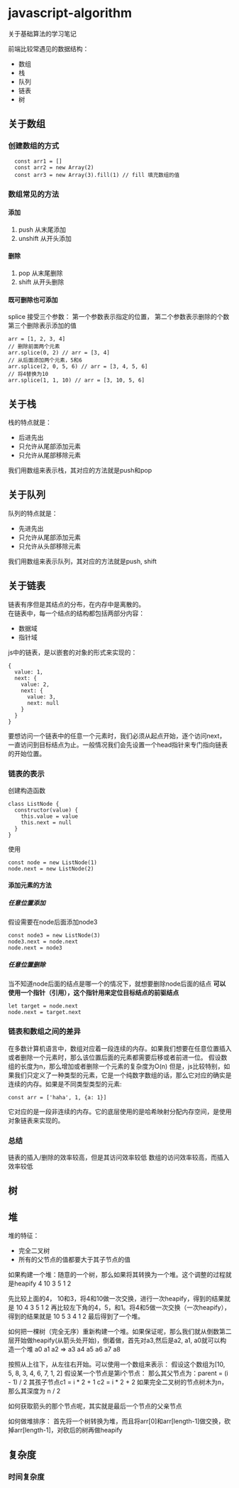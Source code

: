 <!--
 * @Description: 
 * @Version: 2.0
 * @Autor: zhangyan
 * @Date: 2020-09-19 18:33:46
 * @LastEditors: zhangyan
 * @LastEditTime: 2020-12-01 00:41:37
-->
# javascript-algorithm
关于基础算法的学习笔记

前端比较常遇见的数据结构：
- 数组
- 栈
- 队列
- 链表
- 树

## 关于数组
### 创建数组的方式

```
  const arr1 = []
  const arr2 = new Array(2)
  const arr3 = new Array(3).fill(1) // fill 填充数组的值
```
### 数组常见的方法

#### 添加
1. push 从末尾添加
2. unshift 从开头添加

#### 删除
1. pop 从末尾删除
2. shift 从开头删除

#### 既可删除也可添加
splice
接受三个参数：
第一个参数表示指定的位置，
第二个参数表示删除的个数
第三个删除表示添加的值
```
arr = [1, 2, 3, 4]
// 删除前面两个元素
arr.splice(0, 2) // arr = [3, 4]
// 从后面添加两个元素，5和6
arr.splice(2, 0, 5, 6) // arr = [3, 4, 5, 6]
// 将4替换为10
arr.splice(1, 1, 10) // arr = [3, 10, 5, 6]
```

## 关于栈
栈的特点就是：
- 后进先出
- 只允许从尾部添加元素
- 只允许从尾部移除元素

我们用数组来表示栈，其对应的方法就是push和pop

## 关于队列
队列的特点就是：
- 先进先出
- 只允许从尾部添加元素
- 只允许从头部移除元素

我们用数组来表示队列，其对应的方法就是push, shift

## 关于链表
链表有序但是其结点的分布，在内存中是离散的。  
在链表中，每一个结点的结构都包括两部分内容：
- 数据域
- 指针域

js中的链表，是以嵌套的对象的形式来实现的：
```
{
  value: 1,
  next: {
    value: 2,
    next: {
      value: 3,
      next: null
    }
  }
}
```
要想访问一个链表中的任意一个元素时，我们必须从起点开始，逐个访问next，一直访问到目标结点为止。一般情况我们会先设置一个head指针来专门指向链表的开始位置。

### 链表的表示
创建构造函数
```
class ListNode {
  constructor(value) {
    this.value = value
    this.next = null
  }
}
```

使用
```
const node = new ListNode(1)
node.next = new ListNode(2)
```

#### 添加元素的方法
##### 任意位置添加
假设需要在node后面添加node3

```
const node3 = new ListNode(3)
node3.next = node.next
node.next = node3
```

##### 任意位置删除
当不知道node后面的结点是哪一个的情况下，就想要删除node后面的结点
**可以使用一个指针（引用），这个指针用来定位目标结点的前驱结点**

```
let target = node.next
node.next = target.next
```
### 链表和数组之间的差异
在多数计算机语言中，数组对应着一段连续的内存。如果我们想要在任意位置插入或者删除一个元素时，那么该位置后面的元素都需要后移或者前进一位。
假设数组的长度为n，那么增加或者删除一个元素的复杂度为O(n)
但是，js比较特别，如果我们只定义了一种类型的元素，它是一个纯数字数组的话，那么它对应的确实是连续的内存。如果是不同类型类型的元素:
```
const arr = ['haha', 1, {a: 1}]
```
它对应的是一段非连续的内存。它的底层使用的是哈希映射分配内存空间，是使用对象链表来实现的。

### 总结
链表的插入/删除的效率较高，但是其访问效率较低
数组的访问效率较高，而插入效率较低

## 树


## 堆
堆的特征：
- 完全二叉树
- 所有的父节点的值都要大于其子节点的值

如果构建一个堆：随意的一个树，那么如果将其转换为一个堆。这个调整的过程就是heapify
      4
  10    3
5   1  2

先比较上面的4， 10和3，将4和10做一次交换，进行一次heapify，得到的结果就是
     10
  4     3
5   1  2
再比较左下角的4，5，和1。将4和5做一次交换（一次heapify），得到的结果就是
     10
  5     3
4   1  2
最后得到了一个堆。

如何把一棵树（完全无序）重新构建一个堆。如果保证呢，那么我们就从倒数第二层开始做heapify(从箭头处开始)，倒着做，首先对a3,然后是a2, a1, a0就可以构造一个堆
            a0
        a1      a2
=>  a3   a4  a5    a6
  a7  a8 

按照从上往下，从左往右开始。可以使用一个数组来表示：
假设这个数组为[10, 5, 8, 3, 4, 6, 7, 1, 2]
假设某一个节点是第i个节点：
那么其父节点为：parent = (i - 1) / 2
其孩子节点c1 = i * 2 + 1
         c2 = i * 2 + 2
如果完全二叉树的节点树木为n，那么其深度为 n / 2

如何获取箭头的那个节点呢，其实就是最后一个节点的父亲节点

如何做堆排序：
首先将一个树转换为堆，而且将arr[0]和arr[length-1]做交换，砍掉arr[length-1]，对砍后的树再做heapify


## 复杂度
### 时间复杂度